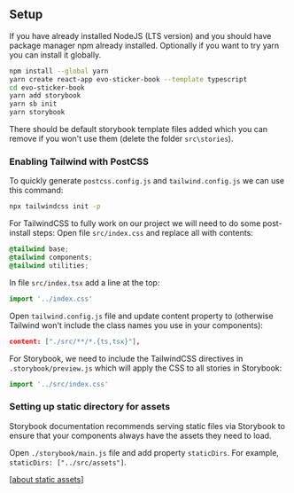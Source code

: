 ## Setup

If you have already installed NodeJS (LTS version) and you should have package manager npm already installed. Optionally if you want to try yarn you can install it globally.

```sh
npm install --global yarn
yarn create react-app evo-sticker-book --template typescript
cd evo-sticker-book
yarn add storybook
yarn sb init
yarn storybook
```

There should be default storybook template files added which you can remove if you won't use them (delete the folder `src\stories`).

### Enabling Tailwind with PostCSS

To quickly generate `postcss.config.js` and `tailwind.config.js` we can use this command:

```sh
npx tailwindcss init -p
```

For TailwindCSS to fully work on our project we will need to do some post-install steps:
Open file `src/index.css` and replace all with contents:

```css
@tailwind base;
@tailwind components;
@tailwind utilities;
```

In file `src/index.tsx` add a line at the top:

```js
import '../index.css'
```

Open `tailwind.config.js` file and update content property to (otherwise Tailwind won't include the class names you use in your components):

```json
content: ["./src/**/*.{ts,tsx}"],
```

For Storybook, we need to include the TailwindCSS directives in `.storybook/preview.js` which will apply the CSS to all stories in Storybook:

```js
import '../src/index.css'
```

### Setting up static directory for assets

Storybook documentation recommends serving static files via Storybook to ensure that your components always have the assets they need to load.

Open `./storybook/main.js` file and add property `staticDirs`. For example, `staticDirs: ["../src/assets"]`.

[[about static assets](https://storybook.js.org/docs/react/configure/images-and-assets#serving-static-files-via-storybook)]
